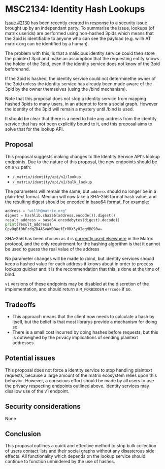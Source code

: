 # MSC2134: Identity Hash Lookups

[Issue #2130](https://github.com/matrix-org/matrix-doc/issues/2130) has been recently
created in response to a security issue brought up by an independant party. To summarise
the issue, lookups (of matrix userids) are performed using non-hashed 3pids which means
that the 3pid is identifiable to anyone who can see the payload (e.g. willh AT matrix.org
can be identified by a human).

The problem with this, is that a malicious identity service could then store the plaintext
3pid and make an assumption that the requesting entity knows the holder of the 3pid, even
if the identity service does not know of the 3pid beforehand.

If the 3pid is hashed, the identity service could not determinethe owner of the 3pid
unless the identity service has already been made aware of the 3pid by the owner
themselves (using the /bind mechanism).

Note that this proposal does not stop a identity service from mapping hashed 3pids to many
users, in an attempt to form a social graph. However the identity of the 3pid will remain
a mystery until /bind is used.

It should be clear that there is a need to hide any address from the identity service that
has not been explicitly bound to it, and this proposal aims to solve that for the lookup API.


## Proposal

This proposal suggests making changes to the Identity Service API's lookup endpoints. Due
to the nature of this proposal, the new endpoints should be on a `v2` path:

- `/_matrix/identity/api/v2/lookup`
- `/_matrix/identity/api/v2/bulk_lookup`

The parameters will remain the same, but `address` should no longer be in a plain-text
format. Medium will now take a SHA-256 format hash value, and the resulting digest should
be encoded in base64 format. For example:

```python
address = "willh@matrix.org"
digest = hashlib.sha256(address.encode()).digest()
result_address = base64.encodebytes(digest).decode()
print(result_address)
CpvOgBf0hFzdqZD4ASvWW0DAefErRRX5y8IegMBO98w=
```

SHA-256 has been chosen as it is [currently used elsewhere](https://matrix.org/docs/spec/server_server/r0.1.2#adding-hashes-and-signatures-to-outgoing-events) in the Matrix protocol, and the only
requirement for the hashing algorithm is that it cannot be used to guess the real value of the address

No parameter changes will be made to /bind, but identity services should keep a hashed value
for each address it knows about in order to process lookups quicker and it is the recommendation
that this is done at the time of bind.

`v1` versions of these endpoints may be disabled at the discretion of the implementation, and
should return a `M_FORBIDDEN` `errcode` if so.


## Tradeoffs

* This approach means that the client now needs to calculate a hash by itself, but the belief
  is that most librarys provide a mechanism for doing so.
* There is a small cost incurred by doing hashes before requests, but this is outweighed by
  the privacy implications of sending plaintext addresses.


## Potential issues

This proposal does not force a identity service to stop handling plaintext requests, because
a large amount of the matrix ecosystem relies upon this behavior. However, a conscious effort
should be made by all users to use the privacy respecting endpoints outlined above. Identity
services may disallow use of the v1 endpoint.


## Security considerations

None

## Conclusion

This proposal outlines a quick and effective method to stop bulk collection of users contact
lists and their social graphs without any disasterous side effects. All functionality which
depends on the lookup service should continue to function unhindered by the use of hashes.